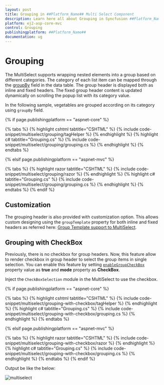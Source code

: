 ```yaml
---
layout: post
title: Grouping in ##Platform_Name## Multi Select Component
description: Learn here all about Grouping in Syncfusion ##Platform_Name## Multi Select component of Syncfusion Essential JS 2 and more.
platform: ej2-asp-core-mvc
control: Grouping
publishingplatform: ##Platform_Name##
documentation: ug
---
```



# Grouping

The MultiSelect supports wrapping nested elements into a group based on different categories. The category of each list item can be mapped through the [groupBy](https://help.syncfusion.com/cr/aspnetcore-js2/Syncfusion.EJ2.DropDowns.MultiSelectFieldSettings.html#Syncfusion_EJ2_DropDowns_MultiSelectFieldSettings_GroupBy) field in the data table. The group header is displayed both as inline and fixed headers. The fixed group header content is updated dynamically on scrolling the popup list with its category value.

In the following sample, vegetables are grouped according on its category using `groupBy` field.

{% if page.publishingplatform == "aspnet-core" %}

{% tabs %}
{% highlight cshtml tabtitle="CSHTML" %}
{% include code-snippet/multiselect/grouping/tagHelper %}
{% endhighlight %}
{% highlight c# tabtitle="Grouping.cs" %}
{% include code-snippet/multiselect/grouping/grouping.cs %}
{% endhighlight %}
{% endtabs %}

{% elsif page.publishingplatform == "aspnet-mvc" %}

{% tabs %}
{% highlight razor tabtitle="CSHTML" %}
{% include code-snippet/multiselect/grouping/razor %}
{% endhighlight %}
{% highlight c# tabtitle="Grouping.cs" %}
{% include code-snippet/multiselect/grouping/grouping.cs %}
{% endhighlight %}
{% endtabs %}
{% endif %}



## Customization

The grouping header is also provided with customization option. This allows custom designing using the `groupTemplate` property for both inline and fixed headers as referred here: [Group Template support to MultiSelect](./templates).

## Grouping with CheckBox

Previously, there is no checkbox for group headers. Now, this feature allow to render checkbox in group header to select the group items in single selection. You can enable this feature by setting [`enableGroupCheckBox`](https://help.syncfusion.com/cr/aspnetcore-js2/Syncfusion.EJ2.DropDowns.MultiSelect.html#Syncfusion_EJ2_DropDowns_MultiSelect_EnableGroupCheckBox) property value as **true** and **mode** property as **CheckBox**.

Inject the `CheckBoxSelection` module in the MultiSelect to use the checkbox.

{% if page.publishingplatform == "aspnet-core" %}

{% tabs %}
{% highlight cshtml tabtitle="CSHTML" %}
{% include code-snippet/multiselect/grouping-with-checkbox/tagHelper %}
{% endhighlight %}
{% highlight c# tabtitle="Grouping.cs" %}
{% include code-snippet/multiselect/grouping-with-checkbox/grouping.cs %}
{% endhighlight %}
{% endtabs %}

{% elsif page.publishingplatform == "aspnet-mvc" %}

{% tabs %}
{% highlight razor tabtitle="CSHTML" %}
{% include code-snippet/multiselect/grouping-with-checkbox/razor %}
{% endhighlight %}
{% highlight c# tabtitle="Grouping.cs" %}
{% include code-snippet/multiselect/grouping-with-checkbox/grouping.cs %}
{% endhighlight %}
{% endtabs %}
{% endif %}



Output be like the below:

![multiselect](./images/grouping-with-checkbox.png)